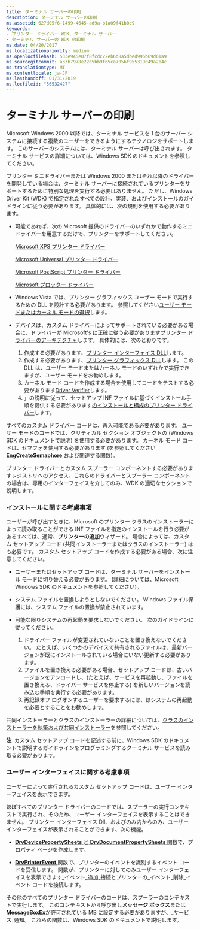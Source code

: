 ```yaml
---
title: ターミナル サーバーの印刷
description: ターミナル サーバーの印刷
ms.assetid: 627d05f6-1499-4645-ad9a-b1a09f41b0c9
keywords:
- プリンター ドライバー WDK、ターミナル サーバー
- ターミナル サーバーの WDK の印刷
ms.date: 04/20/2017
ms.localizationpriority: medium
ms.openlocfilehash: 533e945e07f8fcdc22eb6d8a5dbed996b69d61a9
ms.sourcegitcommit: a33b7978e22d5bb9f65ca7056f955319049a2e4c
ms.translationtype: MT
ms.contentlocale: ja-JP
ms.lasthandoff: 01/31/2019
ms.locfileid: "56532427"
---
```

# <a name="terminal-server-printing"></a>ターミナル サーバーの印刷





Microsoft Windows 2000 以降では、ターミナル サービスを 1 台のサーバー システムに接続する複数のユーザーをできるようにするテクノロジをサポートします。 このサーバーのシステムには、ターミナル サーバーは呼び出されます。 ターミナル サービスの詳細については、Windows SDK のドキュメントを参照してください。

プリンター ミニドライバーまたは Windows 2000 またはそれ以降のドライバーを開発している場合は、ターミナル サーバーに接続されているプリンターをサポートするために特別な処理を実行する必要はありません。 ただし、Windows Driver Kit (WDK) で指定されたすべての設計、実装、およびインストールのガイドラインに従う必要があります。 具体的には、次の規則を使用する必要があります。

-   可能であれば、次の Microsoft 提供のドライバーのいずれかで動作するミニドライバーを用意するだけで、プリンターをサポートしてください。

    [Microsoft XPS プリンター ドライバー](xpsdrv-printer-driver.md)

    [Microsoft Universal プリンター ドライバー](microsoft-universal-printer-driver.md)

    [Microsoft PostScript プリンター ドライバー](microsoft-postscript-printer-driver.md)

    [Microsoft プロッター ドライバー](microsoft-plotter-driver.md)

-   Windows Vista では、プリンター グラフィックス ユーザー モードで実行するための DLL を設計する必要があります。 参照してください[ユーザー モードまたはカーネル モードの選択](choosing-user-mode-or-kernel-mode.md)します。

-   デバイスは、カスタム ドライバーによってサポートされている必要がある場合に、ドライバーが Microsoft's に正確に従う必要があります[プリンター ドライバーのアーキテクチャ](printer-driver-architecture.md)します。 具体的には、次のとおりです。
    1.  作成する必要があります、[プリンター インターフェイス DLL](printer-interface-dll.md)します。
    2.  作成する必要があります、[プリンター グラフィックス DLL](printer-graphics-dll.md)します。 この DLL は、ユーザー モードまたはカーネル モードのいずれかで実行できますが、ユーザー モードをお勧めします。
    3.  カーネル モード コードを作成する場合を使用してコードをテストする必要があります[Driver Verifier](https://msdn.microsoft.com/library/windows/hardware/ff545448)します。
    4.  」の説明に従って、セットアップ INF ファイルに基づくインストール手順を提供する必要があります[のインストールと構成のプリンター ドライバー](installing-and-configuring-printer-drivers.md)します。

すべてのカスタム ドライバー コードは、再入可能である必要があります。 ユーザー モードのコードでは、クリティカル セクション オブジェクトの (Windows SDK のドキュメントで説明) を使用する必要があります。 カーネル モード コードは、セマフォを使用する必要があります (を参照してください[ **EngCreateSemaphore** ](https://msdn.microsoft.com/library/windows/hardware/ff564760)および関連する関数)。

プリンター ドライバーとカスタム スプーラー コンポーネントする必要がありますレジストリへのアクセス、これらのドライバーとスプーラー コンポーネントの場合は、専用のインターフェイスを介してのみ、WDK の適切なセクションで説明します。

### <a name="installation-considerations"></a>インストールに関する考慮事項

ユーザーが呼び出すときに、Microsoft のプリンター クラスのインストーラーによって読み取ることができる INF ファイルを指定のインストールを行う必要があるすべては、通常、**プリンターの追加**ウィザード。 場合によっては、カスタム セットアップ コード (共同インストーラーまたはクラスのインストーラー) はも必要です。 カスタム セットアップ コードを作成する必要がある場合、次に注意してください。

-   ユーザーまたはセットアップ コードは、ターミナル サーバーをインストール モードに切り替える必要があります。 (詳細については、Microsoft Windows SDK のドキュメントを参照してください)。

-   システム ファイルを置換しようとしないでください。 Windows ファイル保護には、システム ファイルの置換が禁止されています。

-   可能な限りシステムの再起動を要求しないでください。 次のガイドラインに従ってください。
    1.  ドライバー ファイルが変更されていないことを置き換えないでください。 たとえば、いくつかのデバイスで共有されるファイルは、最新バージョンが既にインストールされている場合にいない更新する必要があります。
    2.  ファイルを置き換える必要がある場合、セットアップ コードは、古いバージョンをアンロードし、(たとえば、サービスを再起動し、ファイルを置き換える、ドライバー サービスを停止する) を新しいバージョンを読み込む手順を実行する必要があります。
    3.  再記録オフ ログオンするユーザーを要求するには、はシステムの再起動を必要とすることをお勧めします。

共同インストーラーとクラスのインストーラーの詳細については、[クラスのインストーラーを執筆および共同インストーラー](https://msdn.microsoft.com/library/windows/hardware/ff819060)を参照してください。

**注**  カスタム セットアップ コードを記述する前に、Windows SDK のドキュメントで説明するガイドラインをプログラミングするターミナル サービスを読み取る必要があります。

 

### <a name="user-interface-considerations"></a>ユーザー インターフェイスに関する考慮事項

ユーザーによって実行されるカスタム セットアップ コードは、ユーザー インターフェイスを表示できます。

ほぼすべてのプリンター ドライバーのコードでは、スプーラーの実行コンテキストで実行され、そのため、ユーザー インターフェイスを表示することはできません。 プリンター インターフェイス Dll、およびのみ内からのみ、ユーザー インターフェイスが表示されることができます、次の機能。

-   [ **DrvDevicePropertySheets** ](https://msdn.microsoft.com/library/windows/hardware/ff548542)と[ **DrvDocumentPropertySheets** ](https://msdn.microsoft.com/library/windows/hardware/ff548548)関数で、プロパティ ページを作成します。

-   [ **DrvPrinterEvent** ](https://msdn.microsoft.com/library/windows/hardware/ff548564)関数で、プリンターのイベントを識別するイベント コードを受信します。 関数が、プリンターに対してのみユーザー インターフェイスを表示できます\_イベント\_追加\_接続とプリンターの\_イベント\_削除\_イベント コードを接続します。

その他のすべてのプリンター ドライバーのコードは、スプーラーのコンテキストで実行します。 このコンテキストから呼び出し**メッセージ ボックス**または**MessageBoxEx**が許可されている MB に設定する必要がありますが、\_サービス\_通知。 これらの関数は、Windows SDK のドキュメントで説明します。

 

 




